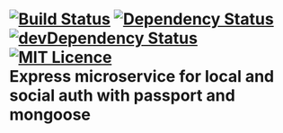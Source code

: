 [![Build Status](https://travis-ci.org/miyoda/express-microservice-auth.svg?branch=master)](https://travis-ci.org/miyoda/express-microservice-auth)
[![Dependency Status](https://david-dm.org/miyoda/express-microservice-auth.svg)](https://david-dm.org/miyoda/express-microservice-auth)
[![devDependency Status](https://david-dm.org/miyoda/express-microservice-auth/dev-status.svg)](https://david-dm.org/miyoda/express-microservice-auth#info=devDependencies)
[![MIT Licence](https://badges.frapsoft.com/os/mit/mit.svg?v=103)](https://opensource.org/licenses/mit-license.php)   
Express microservice for local and social auth with passport and mongoose
==============================================================
